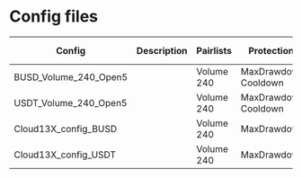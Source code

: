 # Config files

| Config                | Description | Pairlists  | Protections           | Max Open | Stake |
|-----------------------|-------------|------------|-----------------------|----------|-------|
| BUSD_Volume_240_Open5 |             | Volume 240 | MaxDrawdown, Cooldown | 5        | BUSD  |
| USDT_Volume_240_Open5 |             | Volume 240 | MaxDrawdown, Cooldown | 1        | USDT  |
| Cloud13X_config_BUSD  |             | Volume 240 | MaxDrawdown           | 2        | BUSD  |
| Cloud13X_config_USDT  |             | Volume 240 | MaxDrawdown           | 2        | USDT  |
